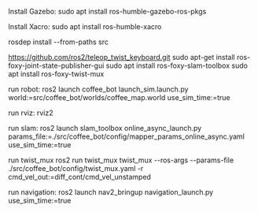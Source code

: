 Install Gazebo: sudo apt install ros-humble-gazebo-ros-pkgs

Install  Xacro: sudo apt install ros-humble-xacro

rosdep install --from-paths src

https://github.com/ros2/teleop_twist_keyboard.git
sudo apt-get install ros-foxy-joint-state-publisher-gui
sudo apt install ros-foxy-slam-toolbox
sudo apt install ros-foxy-twist-mux


run robot:
ros2 launch coffee_bot launch_sim.launch.py world:=src/coffee_bot/worlds/coffee_map.world use_sim_time:=true

run rviz:
rviz2

run slam:
ros2 launch slam_toolbox online_async_launch.py params_file:=./src/coffee_bot/config/mapper_params_online_async.yaml use_sim_time:=true

run twist_mux
ros2 run twist_mux twist_mux --ros-args --params-file ./src/coffee_bot/config/twist_mux.yaml -r cmd_vel_out:=diff_cont/cmd_vel_unstamped

run navigation:
ros2 launch nav2_bringup navigation_launch.py use_sim_time:=true





